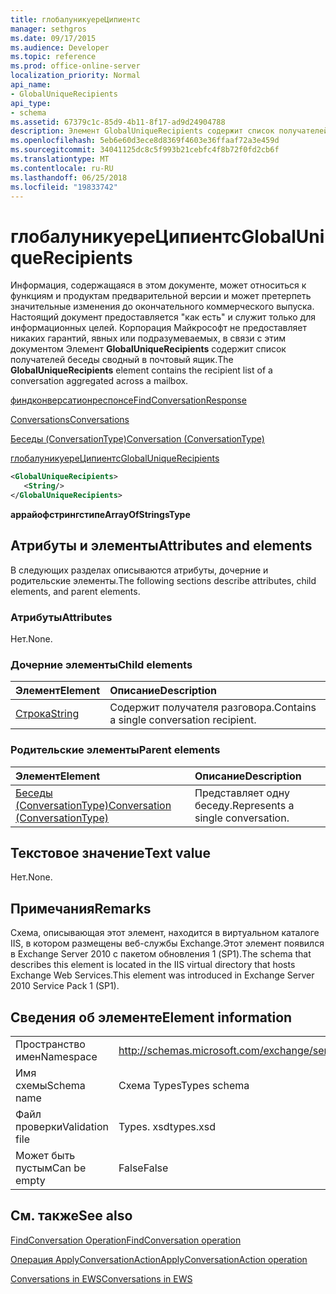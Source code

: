 ```yaml
---
title: глобалуникуереЦипиентс
manager: sethgros
ms.date: 09/17/2015
ms.audience: Developer
ms.topic: reference
ms.prod: office-online-server
localization_priority: Normal
api_name:
- GlobalUniqueRecipients
api_type:
- schema
ms.assetid: 67379c1c-85d9-4b11-8f17-ad9d24904788
description: Элемент GlobalUniqueRecipients содержит список получателей беседы сводный в почтовый ящик.
ms.openlocfilehash: 5eb6e60d3ece8d8369f4603e36ffaaf72a3e459d
ms.sourcegitcommit: 34041125dc8c5f993b21cebfc4f8b72f0fd2cb6f
ms.translationtype: MT
ms.contentlocale: ru-RU
ms.lasthandoff: 06/25/2018
ms.locfileid: "19833742"
---
```

# <a name="globaluniquerecipients"></a><span data-ttu-id="7e990-103">глобалуникуереЦипиентс</span><span class="sxs-lookup"><span data-stu-id="7e990-103">GlobalUniqueRecipients</span></span>

<span data-ttu-id="7e990-104">Информация, содержащаяся в этом документе, может относиться к функциям и продуктам предварительной версии и может претерпеть значительные изменения до окончательного коммерческого выпуска. Настоящий документ предоставляется "как есть" и служит только для информационных целей. Корпорация Майкрософт не предоставляет никаких гарантий, явных или подразумеваемых, в связи с этим документом Элемент **GlobalUniqueRecipients** содержит список получателей беседы сводный в почтовый ящик.</span><span class="sxs-lookup"><span data-stu-id="7e990-104">The **GlobalUniqueRecipients** element contains the recipient list of a conversation aggregated across a mailbox.</span></span> 
  
[<span data-ttu-id="7e990-105">финдконверсатионреспонсе</span><span class="sxs-lookup"><span data-stu-id="7e990-105">FindConversationResponse</span></span>](findconversationresponse.md)
  
[<span data-ttu-id="7e990-106">Conversations</span><span class="sxs-lookup"><span data-stu-id="7e990-106">Conversations</span></span>](conversations-ex15websvcsotherref.md)
  
[<span data-ttu-id="7e990-107">Беседы (ConversationType)</span><span class="sxs-lookup"><span data-stu-id="7e990-107">Conversation (ConversationType)</span></span>](conversation-conversationtype.md)
  
[<span data-ttu-id="7e990-108">глобалуникуереЦипиентс</span><span class="sxs-lookup"><span data-stu-id="7e990-108">GlobalUniqueRecipients</span></span>](globaluniquerecipients.md)
  
```XML
<GlobalUniqueRecipients>
   <String/>
</GlobalUniqueRecipients>
```

 <span data-ttu-id="7e990-109">**аррайофстрингстипе**</span><span class="sxs-lookup"><span data-stu-id="7e990-109">**ArrayOfStringsType**</span></span>
## <a name="attributes-and-elements"></a><span data-ttu-id="7e990-110">Атрибуты и элементы</span><span class="sxs-lookup"><span data-stu-id="7e990-110">Attributes and elements</span></span>

<span data-ttu-id="7e990-111">В следующих разделах описываются атрибуты, дочерние и родительские элементы.</span><span class="sxs-lookup"><span data-stu-id="7e990-111">The following sections describe attributes, child elements, and parent elements.</span></span>
  
### <a name="attributes"></a><span data-ttu-id="7e990-112">Атрибуты</span><span class="sxs-lookup"><span data-stu-id="7e990-112">Attributes</span></span>

<span data-ttu-id="7e990-113">Нет.</span><span class="sxs-lookup"><span data-stu-id="7e990-113">None.</span></span>
  
### <a name="child-elements"></a><span data-ttu-id="7e990-114">Дочерние элементы</span><span class="sxs-lookup"><span data-stu-id="7e990-114">Child elements</span></span>

|<span data-ttu-id="7e990-115">**Элемент**</span><span class="sxs-lookup"><span data-stu-id="7e990-115">**Element**</span></span>|<span data-ttu-id="7e990-116">**Описание**</span><span class="sxs-lookup"><span data-stu-id="7e990-116">**Description**</span></span>|
|:-----|:-----|
|[<span data-ttu-id="7e990-117">Строка</span><span class="sxs-lookup"><span data-stu-id="7e990-117">String</span></span>](string.md) <br/> |<span data-ttu-id="7e990-118">Содержит получателя разговора.</span><span class="sxs-lookup"><span data-stu-id="7e990-118">Contains a single conversation recipient.</span></span>  <br/> |
   
### <a name="parent-elements"></a><span data-ttu-id="7e990-119">Родительские элементы</span><span class="sxs-lookup"><span data-stu-id="7e990-119">Parent elements</span></span>

|<span data-ttu-id="7e990-120">**Элемент**</span><span class="sxs-lookup"><span data-stu-id="7e990-120">**Element**</span></span>|<span data-ttu-id="7e990-121">**Описание**</span><span class="sxs-lookup"><span data-stu-id="7e990-121">**Description**</span></span>|
|:-----|:-----|
|[<span data-ttu-id="7e990-122">Беседы (ConversationType)</span><span class="sxs-lookup"><span data-stu-id="7e990-122">Conversation (ConversationType)</span></span>](conversation-conversationtype.md) <br/> |<span data-ttu-id="7e990-123">Представляет одну беседу.</span><span class="sxs-lookup"><span data-stu-id="7e990-123">Represents a single conversation.</span></span>  <br/> |
   
## <a name="text-value"></a><span data-ttu-id="7e990-124">Текстовое значение</span><span class="sxs-lookup"><span data-stu-id="7e990-124">Text value</span></span>

<span data-ttu-id="7e990-125">Нет.</span><span class="sxs-lookup"><span data-stu-id="7e990-125">None.</span></span>
  
## <a name="remarks"></a><span data-ttu-id="7e990-126">Примечания</span><span class="sxs-lookup"><span data-stu-id="7e990-126">Remarks</span></span>

<span data-ttu-id="7e990-127">Схема, описывающая этот элемент, находится в виртуальном каталоге IIS, в котором размещены веб-службы Exchange.Этот элемент появился в Exchange Server 2010 с пакетом обновления 1 (SP1).</span><span class="sxs-lookup"><span data-stu-id="7e990-127">The schema that describes this element is located in the IIS virtual directory that hosts Exchange Web Services.This element was introduced in Exchange Server 2010 Service Pack 1 (SP1).</span></span>
  
## <a name="element-information"></a><span data-ttu-id="7e990-128">Сведения об элементе</span><span class="sxs-lookup"><span data-stu-id="7e990-128">Element information</span></span>

|||
|:-----|:-----|
|<span data-ttu-id="7e990-129">Пространство имен</span><span class="sxs-lookup"><span data-stu-id="7e990-129">Namespace</span></span>  <br/> |http://schemas.microsoft.com/exchange/services/2006/types  <br/> |
|<span data-ttu-id="7e990-130">Имя схемы</span><span class="sxs-lookup"><span data-stu-id="7e990-130">Schema name</span></span>  <br/> |<span data-ttu-id="7e990-131">Схема Types</span><span class="sxs-lookup"><span data-stu-id="7e990-131">Types schema</span></span>  <br/> |
|<span data-ttu-id="7e990-132">Файл проверки</span><span class="sxs-lookup"><span data-stu-id="7e990-132">Validation file</span></span>  <br/> |<span data-ttu-id="7e990-133">Types. xsd</span><span class="sxs-lookup"><span data-stu-id="7e990-133">types.xsd</span></span>  <br/> |
|<span data-ttu-id="7e990-134">Может быть пустым</span><span class="sxs-lookup"><span data-stu-id="7e990-134">Can be empty</span></span>  <br/> |<span data-ttu-id="7e990-135">False</span><span class="sxs-lookup"><span data-stu-id="7e990-135">False</span></span>  <br/> |
   
## <a name="see-also"></a><span data-ttu-id="7e990-136">См. также</span><span class="sxs-lookup"><span data-stu-id="7e990-136">See also</span></span>



[<span data-ttu-id="7e990-137">FindConversation Operation</span><span class="sxs-lookup"><span data-stu-id="7e990-137">FindConversation operation</span></span>](findconversation-operation.md)
  
[<span data-ttu-id="7e990-138">Операция ApplyConversationAction</span><span class="sxs-lookup"><span data-stu-id="7e990-138">ApplyConversationAction operation</span></span>](applyconversationaction-operation.md)


[<span data-ttu-id="7e990-139">Conversations in EWS</span><span class="sxs-lookup"><span data-stu-id="7e990-139">Conversations in EWS</span></span>](http://msdn.microsoft.com/library/91e64629-db6c-4c94-9dcb-d386232e8467%28Office.15%29.aspx)

